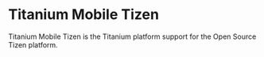 Titanium Mobile Tizen
=====================

Titanium Mobile Tizen is the Titanium platform support for the Open Source Tizen platform.
